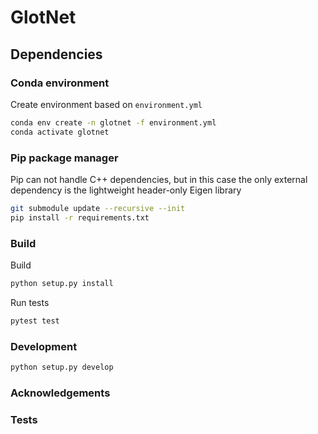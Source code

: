# GlotNet

## Dependencies

### Conda environment

Create environment based on `environment.yml`
```bash
conda env create -n glotnet -f environment.yml
conda activate glotnet
```

### Pip package manager

Pip can not handle C++ dependencies, but in this case the only external dependency is the lightweight header-only Eigen library
```bash
git submodule update --recursive --init
pip install -r requirements.txt
```

### Build

Build
```bash
python setup.py install
```

Run tests

```bash
pytest test
```

### Development

```bash
python setup.py develop
```


### Acknowledgements


### Tests